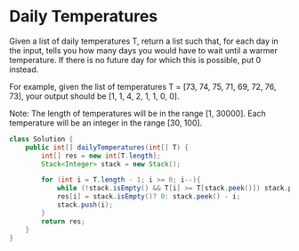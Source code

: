 # Daily Temperatures
Given a list of daily temperatures T, return a list such that, for each day in the input, tells you how many days you would have to wait until a warmer temperature. If there is no future day for which this is possible, put 0 instead.

For example, given the list of temperatures T = [73, 74, 75, 71, 69, 72, 76, 73], your output should be [1, 1, 4, 2, 1, 1, 0, 0].

Note: The length of temperatures will be in the range [1, 30000]. Each temperature will be an integer in the range [30, 100].

```java
class Solution {
    public int[] dailyTemperatures(int[] T) {
        int[] res = new int[T.length];
        Stack<Integer> stack = new Stack();

        for (int i = T.length - 1; i >= 0; i--){
            while (!stack.isEmpty() && T[i] >= T[stack.peek()]) stack.pop();
            res[i] = stack.isEmpty()? 0: stack.peek() - i;
            stack.push(i);
        }
        return res;
    }
}
```